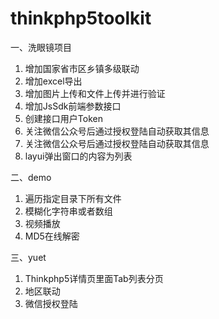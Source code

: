 # thinkphp5toolkit

一、洗眼镜项目
1. 增加国家省市区乡镇多级联动
2. 增加excel导出
3. 增加图片上传和文件上传并进行验证
4. 增加JsSdk前端参数接口
5. 创建接口用户Token
6. 关注微信公众号后通过授权登陆自动获取其信息
7. 关注微信公众号后通过授权登陆自动获取其信息
8. layui弹出窗口的内容为列表

二、demo
1. 遍历指定目录下所有文件
2. 模糊化字符串或者数组
3. 视频播放
4. MD5在线解密

三、yuet
1. Thinkphp5详情页里面Tab列表分页
2. 地区联动
3. 微信授权登陆